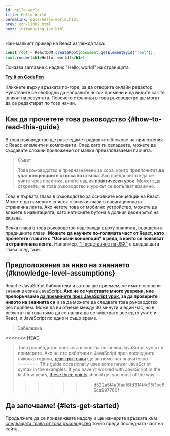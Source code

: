 ```yaml
---
id: hello-world
title: Hello World
permalink: docs/hello-world.html
prev: cdn-links.html
next: introducing-jsx.html
---
```


Най-малкият пример на React изглежда така:

```jsx
const root = ReactDOM.createRoot(document.getElementById('root'));
root.render(<h1>Hello, world!</h1>);
```

Показва заглавие с надпис "Hello, world!" на страницата.

**[Try it on CodePen](https://codepen.io/gaearon/pen/rrpgNB?editors=1010)**

Кликнете върху връзката по-горе, за да отворите онлайн редактор. Чувствайте се свободни да направите някои промени и да видите как те влияят на резултата. Повечето страници в това ръководство ще могат да се редактират по този начин.


## Как да прочетете това ръководство {#how-to-read-this-guide}

В това ръководство ще разгледаме градивните блокове на приложения с React: елементи и компоненти. След като ги овладеете, можете да създавате сложни приложения от малки преизползваеми парчета.

>Съвет
>
> Това ръководство е предназначено за хора, които предпочитат **да учат концепциите стъпка по стъпка**. Ако предпочитате да се учите чрез практика, вижте нашия [практически урок](/tutorial/tutorial.html). Можете да откриете, че това ръководство и урокът се допълват взаимно.

Това е първата глава в ръководство за основните концепции на React. Можете да намерите списък с всички глави в навигационната странична лента. Ако четете това от мобилно устройство, можете да влезете в навигацията, като натиснете бутона в долния десен ъгъл на екрана.

Всяка глава в това ръководство надгражда върху знанията, въведени в предишните глави. **Можете да научите по-голямата част от React, като прочетете главите с “Основни концепции” в реда, в който се появяват в страничната лента.** Например, ["Представяне на JSX"](/docs/introducing-jsx.html) е следващата глава след тази.

## Предположения за ниво на знанието {#knowledge-level-assumptions}

React е JavaScript библиотека и затова ще приемем, че имате основни знания в езика JavaScript. **Ако не се чувствате много уверени, ние препоръчваме [да преминете през JavaScript урок](https://developer.mozilla.org/en-US/docs/Web/JavaScript/A_re-introduction_to_JavaScript), за да проверите нивото на знанията си** и за да можете да следвате това ръководство без проблем. Може да ви отнеме между 30 минути и един час, но в резултат на това няма да се налага да се чувствате все едно учите и React, и JavaScript по едно и също време.

>Забележка
>
<<<<<<< HEAD
>Това ръководство понякога използва по-новия JavaScript syntax в примерите. Ако не сте работили с JavaScript през последните няколко години, [тези три точки](https://gist.github.com/gaearon/683e676101005de0add59e8bb345340c) ще ви помогнат значително.
=======
>This guide occasionally uses some newer JavaScript syntax in the examples. If you haven't worked with JavaScript in the last few years, [these three points](https://gist.github.com/gaearon/683e676101005de0add59e8bb345340c) should get you most of the way.
>>>>>>> d522a5f4a9faaf6fd314f4d15f1be65ca997760f


## Да започваме! {#lets-get-started}

Продължете да се придвижвате надолу и ще намерите връзката към [следващата глава от това ръководство](/docs/introducing-jsx.html) точно преди последната част на сайта.



